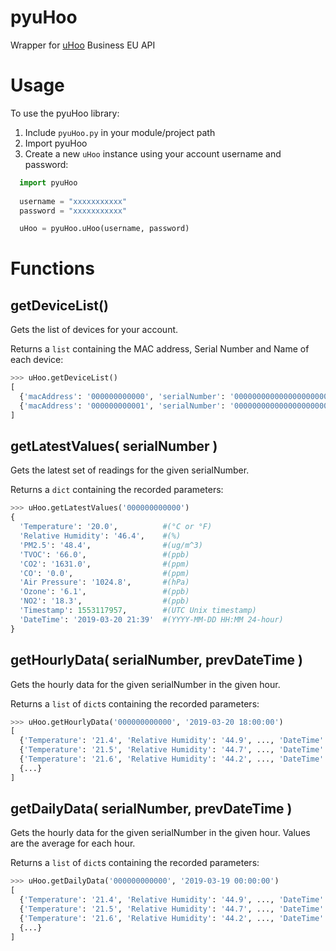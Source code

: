 # pyuHoo
Wrapper for [uHoo](https://www.uhooair.co.uk/) Business EU API

# Usage
To use the pyuHoo library:

1. Include `pyuHoo.py` in your module/project path
2. Import pyuHoo
3. Create a new `uHoo` instance using your account username and password:
```python
  import pyuHoo
  
  username = "xxxxxxxxxxx"
  password = "xxxxxxxxxxx"

  uHoo = pyuHoo.uHoo(username, password)
```

# Functions

## getDeviceList()
Gets the list of devices for your account.

Returns a `list` containing the MAC address, Serial Number and Name of each device:
```python
>>> uHoo.getDeviceList()
[
  {'macAddress': '000000000000', 'serialNumber': '000000000000000000000000', 'deviceName': 'My Device 1'},
  {'macAddress': '000000000001', 'serialNumber': '000000000000000000000001', 'deviceName': 'My Device 2'}
]
```

## getLatestValues( serialNumber )
Gets the latest set of readings for the given serialNumber.

Returns a `dict` containing the recorded parameters:

```python
>>> uHoo.getLatestValues('000000000000')
{
  'Temperature': '20.0',          #(°C or °F)
  'Relative Humidity': '46.4',    #(%)
  'PM2.5': '48.4',                #(ug/m^3)
  'TVOC': '66.0',                 #(ppb)
  'CO2': '1631.0',                #(ppm)
  'CO': '0.0',                    #(ppm)
  'Air Pressure': '1024.8',       #(hPa)
  'Ozone': '6.1',                 #(ppb)
  'NO2': '18.3',                  #(ppb)
  'Timestamp': 1553117957,        #(UTC Unix timestamp)
  'DateTime': '2019-03-20 21:39'  #(YYYY-MM-DD HH:MM 24-hour)
}
```

## getHourlyData( serialNumber, prevDateTime )
Gets the hourly data for the given serialNumber in the given hour.

Returns a `list` of `dict`s containing the recorded parameters:

```python
>>> uHoo.getHourlyData('000000000000', '2019-03-20 18:00:00')
[
  {'Temperature': '21.4', 'Relative Humidity': '44.9', ..., 'DateTime': '2019-03-20 18:00'}, 
  {'Temperature': '21.5', 'Relative Humidity': '44.7', ..., 'DateTime': '2019-03-20 18:01'}, 
  {'Temperature': '21.6', 'Relative Humidity': '44.2', ..., 'DateTime': '2019-03-20 18:02'},
  {...}
]
```

## getDailyData( serialNumber, prevDateTime )
Gets the hourly data for the given serialNumber in the given hour. Values are the average for each hour.

Returns a `list` of `dict`s containing the recorded parameters:

```python
>>> uHoo.getDailyData('000000000000', '2019-03-19 00:00:00')
[
  {'Temperature': '21.4', 'Relative Humidity': '44.9', ..., 'DateTime': '2019-03-20 00:00'}, 
  {'Temperature': '21.5', 'Relative Humidity': '44.7', ..., 'DateTime': '2019-03-20 01:00'}, 
  {'Temperature': '21.6', 'Relative Humidity': '44.2', ..., 'DateTime': '2019-03-20 02:00'},
  {...}
]
```

